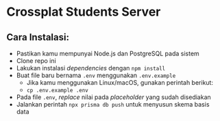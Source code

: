 # Crossplat Students Server

## Cara Instalasi:
- Pastikan kamu mempunyai Node.js dan PostgreSQL pada sistem
- Clone repo ini
- Lakukan instalasi _dependencies_ dengan `npm install`
- Buat file baru bernama `.env` menggunakan `.env.example`
  - Jika kamu menggunakan Linux/macOS, gunakan perintah berikut:
  - `cp .env.example .env`
- Pada file `.env`, _replace_ nilai pada _placeholder_ yang sudah disediakan
- Jalankan perintah `npx prisma db push` untuk menyusun skema basis data